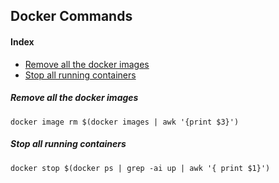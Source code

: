 ## Docker Commands

#### Index
- [Remove all the docker images](#remove-all-the-docker-images)
- [Stop all running  containers](#remove-all-the-docker-images)

##### *Remove all the docker images*
```shell
docker image rm $(docker images | awk '{print $3}')
```
##### *Stop all running containers*
```shell
docker stop $(docker ps | grep -ai up | awk '{ print $1}')
```
